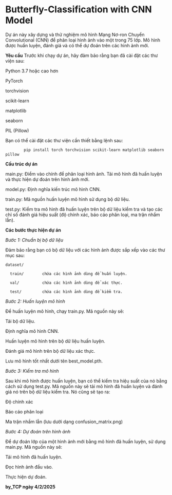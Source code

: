 # Butterfly-Classification with CNN Model

Dự án này xây dựng và thử nghiệm mô hình Mạng Nơ-ron Chuyển Convolutional (CNN) để phân loại hình ảnh vào một trong 75 lớp. Mô hình được huấn luyện, đánh giá và có thể dự đoán trên các hình ảnh mới.

**Yêu cầu**
Trước khi chạy dự án, hãy đảm bảo rằng bạn đã cài đặt các thư viện sau:

  Python 3.7 hoặc cao hơn
  
  PyTorch
  
  torchvision
  
  scikit-learn
  
  matplotlib
  
  seaborn
 
  PIL (Pillow)

Bạn có thể cài đặt các thư viện cần thiết bằng lệnh sau:  

            pip install torch torchvision scikit-learn matplotlib seaborn pillow

**Cấu trúc dự án**
  
  main.py:     Điểm vào chính để phân loại hình ảnh. Tải mô hình đã huấn luyện và thực hiện dự đoán trên hình ảnh mới.
  
  model.py:     Định nghĩa kiến trúc mô hình CNN.
  
  train.py:     Mã nguồn huấn luyện mô hình sử dụng bộ dữ liệu.
  
  test.py:     Kiểm tra mô hình đã huấn luyện trên bộ dữ liệu kiểm tra và tạo các chỉ số đánh giá hiệu suất (độ chính xác, báo cáo phân loại, ma trận nhầm lẫn).

**Các bước thực hiện dự án**

_Bước 1: Chuẩn bị bộ dữ liệu_

  Đảm bảo rằng bạn có bộ dữ liệu với các hình ảnh được sắp xếp vào các thư mục sau:
  
    dataset/
    
      train/        chứa các hình ảnh dùng để huấn luyện.
      
      val/          chứa các hình ảnh dùng để xác thực.
      
      test/         chứa các hình ảnh dùng để kiểm tra.
      
_Bước 2: Huấn luyện mô hình_

  Để huấn luyện mô hình, chạy train.py. Mã nguồn này sẽ:
  
  Tải bộ dữ liệu.
    
  Định nghĩa mô hình CNN.
    
  Huấn luyện mô hình trên bộ dữ liệu huấn luyện.
    
  Đánh giá mô hình trên bộ dữ liệu xác thực.
    
  Lưu mô hình tốt nhất dưới tên best_model.pth.
    
_Bước 3: Kiểm tra mô hình_

  Sau khi mô hình được huấn luyện, bạn có thể kiểm tra hiệu suất của nó bằng cách sử dụng test.py. Mã nguồn này sẽ tải mô hình đã huấn luyện và đánh giá nó trên bộ dữ liệu kiểm tra. Nó cũng sẽ tạo ra:
  
  Độ chính xác
  
  Báo cáo phân loại
  
  Ma trận nhầm lẫn (lưu dưới dạng confusion_matrix.png)
  
_Bước 4: Dự đoán trên hình ảnh_

  Để dự đoán lớp của một hình ảnh mới bằng mô hình đã huấn luyện, sử dụng main.py. Mã nguồn này sẽ:
  
  Tải mô hình đã huấn luyện.
  
  Đọc hình ảnh đầu vào.
  
  Thực hiện dự đoán.
  


**by_TCP ngày 4/2/2025**
    
